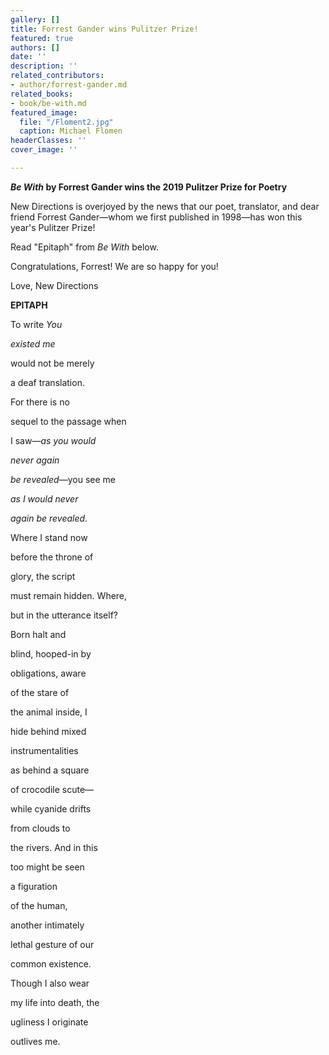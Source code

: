 ```yaml
---
gallery: []
title: Forrest Gander wins Pulitzer Prize!
featured: true
authors: []
date: ''
description: ''
related_contributors:
- author/forrest-gander.md
related_books:
- book/be-with.md
featured_image:
  file: "/Floment2.jpg"
  caption: Michael Flomen
headerClasses: ''
cover_image: ''

---
```

**_Be With_ by Forrest Gander wins the 2019 Pulitzer Prize for Poetry**

New Directions is overjoyed by the news that our poet, translator, and dear friend Forrest Gander—whom we first published in 1998—has won this year's Pulitzer Prize!

Read "Epitaph" from _Be With_ below.

Congratulations, Forrest! We are so happy for you!

Love, New Directions

**EPITAPH**

To write _You_

_existed me_

would not be merely

a deaf translation.

For there is no

sequel to the passage when

I saw—_as you would_

_never again_

_be revealed_—you see me

_as I would never_

_again be revealed_.

Where I stand now

before the throne of

glory, the script

must remain hidden. Where,

but in the utterance itself?

Born halt and

blind, hooped-in by

obligations, aware

of the stare of

the animal inside, I

hide behind mixed

instrumentalities

as behind a square

of crocodile scute—

while cyanide drifts

from clouds to

the rivers. And in this

too might be seen

a figuration

of the human,

another intimately

lethal gesture of our

common existence.

Though I also wear

my life into death, the

ugliness I originate

outlives me.